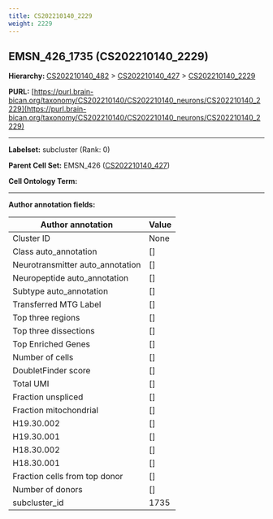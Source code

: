 ```yaml
---
title: CS202210140_2229
weight: 2229
---
```

## EMSN_426_1735 (CS202210140_2229)
<b>Hierarchy: </b>
[CS202210140_482](../CS202210140_482) >
[CS202210140_427](../CS202210140_427) >
[CS202210140_2229](../CS202210140_2229)

**PURL:** [https://purl.brain-bican.org/taxonomy/CS202210140/CS202210140_neurons/CS202210140_2229](https://purl.brain-bican.org/taxonomy/CS202210140/CS202210140_neurons/CS202210140_2229)

---


**Labelset:** subcluster (Rank: 0)

**Parent Cell Set:** EMSN_426 ([CS202210140_427](../CS202210140_427))



**Cell Ontology Term:** 

[MARKER GENES.]: #


---

[TRANSFERRED ANNOTATIONS.]: #


[AUTHOR ANNOTATION FIELDS.]: #


**Author annotation fields:**

| Author annotation | Value |
|-------------------|-------|
|Cluster ID|None|
|Class auto_annotation|[]|
|Neurotransmitter auto_annotation|[]|
|Neuropeptide auto_annotation|[]|
|Subtype auto_annotation|[]|
|Transferred MTG Label|[]|
|Top three regions|[]|
|Top three dissections|[]|
|Top Enriched Genes|[]|
|Number of cells|[]|
|DoubletFinder score|[]|
|Total UMI|[]|
|Fraction unspliced|[]|
|Fraction mitochondrial|[]|
|H19.30.002|[]|
|H19.30.001|[]|
|H18.30.002|[]|
|H18.30.001|[]|
|Fraction cells from top donor|[]|
|Number of donors|[]|
|subcluster_id|1735|

